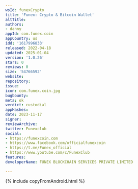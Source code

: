 ```yaml
---
wsId: funexCrypto
title: 'Funex: Crypto & Bitcoin Wallet'
altTitle: 
authors:
- danny
appId: com.funex.coin
appCountry: us
idd: '1617996833'
released: 2022-04-18
updated: 2025-01-04
version: '1.0.26'
stars: 0
reviews: 0
size: '54766592'
website: 
repository: 
issue: 
icon: com.funex.coin.jpg
bugbounty: 
meta: ok
verdict: custodial
appHashes: 
date: 2023-11-17
signer: 
reviewArchive: 
twitter: Funexclub
social:
- https://funexcoin.com
- https://www.facebook.com/officialfunexcoin
- https://t.me/Funex_official
- https://www.youtube.com/c/FunexClub
features: 
developerName: FUNEX BLOCKCHAIN SERVICES PRIVATE LIMITED

---
```


{% include copyFromAndroid.html %}
